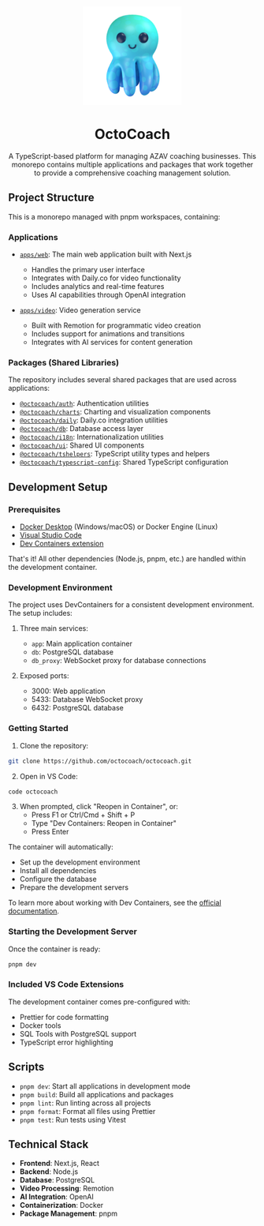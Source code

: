 <p align="center">
  <img src="assets/octocoach_logo.png" alt="OctoCoach Logo" width="200"/>
</p>

<h1 align="center">OctoCoach</h1>

<p align="center">
  A TypeScript-based platform for managing AZAV coaching businesses. This monorepo contains multiple applications and packages that work together to provide a comprehensive coaching management solution.
</p>

## Project Structure

This is a monorepo managed with pnpm workspaces, containing:

### Applications

- [`apps/web`](apps/web): The main web application built with Next.js

  - Handles the primary user interface
  - Integrates with Daily.co for video functionality
  - Includes analytics and real-time features
  - Uses AI capabilities through OpenAI integration

- [`apps/video`](apps/video): Video generation service
  - Built with Remotion for programmatic video creation
  - Includes support for animations and transitions
  - Integrates with AI services for content generation

### Packages (Shared Libraries)

The repository includes several shared packages that are used across applications:

- [`@octocoach/auth`](packages/auth): Authentication utilities
- [`@octocoach/charts`](packages/charts): Charting and visualization components
- [`@octocoach/daily`](packages/daily): Daily.co integration utilities
- [`@octocoach/db`](packages/db): Database access layer
- [`@octocoach/i18n`](packages/i18n): Internationalization utilities
- [`@octocoach/ui`](packages/ui): Shared UI components
- [`@octocoach/tshelpers`](packages/tshelpers): TypeScript utility types and helpers
- [`@octocoach/typescript-config`](packages/typescript-config): Shared TypeScript configuration

## Development Setup

### Prerequisites

- [Docker Desktop](https://docs.github.com/en/codespaces/developing-in-codespaces/getting-started-with-github-codespaces#prerequisites) (Windows/macOS) or Docker Engine (Linux)
- [Visual Studio Code](https://code.visualstudio.com/)
- [Dev Containers extension](https://marketplace.visualstudio.com/items?itemName=ms-vscode-remote.remote-containers)

That's it! All other dependencies (Node.js, pnpm, etc.) are handled within the development container.

### Development Environment

The project uses DevContainers for a consistent development environment. The setup includes:

1. Three main services:

   - `app`: Main application container
   - `db`: PostgreSQL database
   - `db_proxy`: WebSocket proxy for database connections

2. Exposed ports:
   - 3000: Web application
   - 5433: Database WebSocket proxy
   - 6432: PostgreSQL database

### Getting Started

1. Clone the repository:

```bash
git clone https://github.com/octocoach/octocoach.git
```

2. Open in VS Code:

```bash
code octocoach
```

3. When prompted, click "Reopen in Container", or:
   - Press F1 or Ctrl/Cmd + Shift + P
   - Type "Dev Containers: Reopen in Container"
   - Press Enter

The container will automatically:

- Set up the development environment
- Install all dependencies
- Configure the database
- Prepare the development servers

To learn more about working with Dev Containers, see the [official documentation](https://code.visualstudio.com/docs/devcontainers/containers).

### Starting the Development Server

Once the container is ready:

```bash
pnpm dev
```

### Included VS Code Extensions

The development container comes pre-configured with:

- Prettier for code formatting
- Docker tools
- SQL Tools with PostgreSQL support
- TypeScript error highlighting

## Scripts

- `pnpm dev`: Start all applications in development mode
- `pnpm build`: Build all applications and packages
- `pnpm lint`: Run linting across all projects
- `pnpm format`: Format all files using Prettier
- `pnpm test`: Run tests using Vitest

## Technical Stack

- **Frontend**: Next.js, React
- **Backend**: Node.js
- **Database**: PostgreSQL
- **Video Processing**: Remotion
- **AI Integration**: OpenAI
- **Containerization**: Docker
- **Package Management**: pnpm
